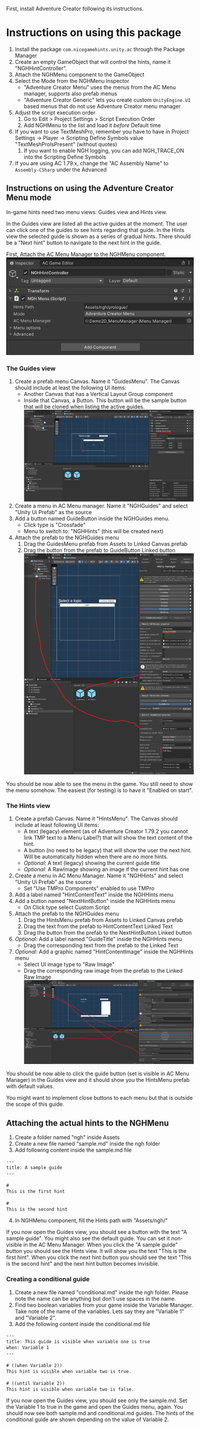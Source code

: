 First, install Adventure Creator following its instructions.

# Instructions on using this package
1. Install the package `com.nicegamehints.unity.ac` through the Package Manager
2. Create an empty GameObject that will control the hints, name it "NGHHintController".
3. Attach the NGHMenu component to the GameObject
4. Select the Mode from the NGHMenu Inspector
    - "Adventure Creator Menu" uses the menus from the AC Menu manager, supports also prefab menus
    - "Adventure Creator Generic" lets you create custom `UnityEngine.UI` based menus that do not use Adventure Creator menu manager
5. Adjust the script execution order
    1. Go to Edit > Project Settings > Script Execution Order
    2. Add NGHMenu to the list and load it _before_ Default time
6. If you want to use TextMeshPro, remember you have to have in Project Settings -> Player -> Scripting Define Symbols value "TextMeshProIsPresent" (without quotes)
    1. If you want to enable NGH logging, you can add NGH_TRACE_ON into the Scripting Define Symbols
8. If you are using AC 1.79.x, change the "AC Assembly Name" to `Assembly-CSharp` under the Advanced

## Instructions on using the Adventure Creator Menu mode
In-game hints need two menu views: Guides view and Hints view.

In the Guides view are listed all the active guides at the moment. The user can click one of the guides to see hints regarding that guide.
In the Hints view the selected guide is shown as a series of gradual hints. There should be a "Next hint" button to navigate to the next hint in the guide.

First, Attach the AC Menu Manager to the NGHMenu component.
![AC Menu Manager attached to the NGHMEnu component ><](https://raw.githubusercontent.com/nice-game-hints/ngh-unity-ac-doc/main/NGHMenuComponent.png)

### The Guides view
1. Create a prefab menu Canvas. Name it "GuidesMenu". The Canvas should include at least the following UI items:
    - Another Canvas that has a Vertical Layout Group component
    - Inside that Canvas, a Button. This button will be the sample button that will be cloned when listing the active guides.
![Prefab Guide Menu with the vertical layout group ><](https://raw.githubusercontent.com/nice-game-hints/ngh-unity-ac-doc/main/GuideMenuWithVerticalLayout.png)
2. Create a menu in AC Menu manager. Name it "NGHGuides" and select "Unity Ui Prefab" as the source
3. Add a button named GuideButton inside the NGHGuides menu.
   - Click type is "Crossfade"
   - Menu to switch to: "NGHHints" (this will be created next)
4. Attach the prefab to the NGHGuides menu
    1. Drag the GuidesMenu prefab from Assets to Linked Canvas prefab
    2. Drag the button from the prefab to GuideButton Linked button
![Guides Menu in AC Menu Manager ><](https://raw.githubusercontent.com/nice-game-hints/ngh-unity-ac-doc/main/NGHGuidesMenu.png)

You should be now able to see the menu in the game. You still need to show the menu somehow. The easiest (for testing) is to have it "Enabled on start".

### The Hints view
1. Create a prefab Canvas. Name it "HintsMenu". The Canvas should include at least following UI items:
    - A text (legacy) element (as of Adventure Creator 1.79.2 you cannot link TMP text to a Menu Label?) that will show the text content of the hint.
    - A button (no need to be legacy) that will show the user the next hint. Will be automatically hidden when there are no more hints.
    - _Optional_: A text (legacy) showing the current guide title
    - _Optional_: A RawImage showing an image if the current hint has one
2. Create a menu in AC Menu Manager. Name it "NGHHints" and select "Unity Ui Prefab" as the source
    - Set "Use TMPro Components" enabled to use TMPro
4. Add a label named "HintContentText" inside the NGHHints menu
5. Add a button named "NextHintButton" inside the NGHHints menu
   - On Click type select Custom Script
6. Attach the prefab to the NGHGuides menu
    1. Drag the HintsMenu prefab from Assets to Linked Canvas prefab
    2. Drag the text from the prefab to HintContentText Linked Text
    3. Drag the button from the prefab to the NextHintButton Linked button
5. _Optional_: Add a label named "GuideTitle" inside the NGHHints menu
    - Drag the corresponding text from the prefab to the Linked Text
6. _Optional_: Add a graphic named "HintContentImage" inside the NGHHints menu
    - Select UI image type to "Raw Image"
    - Drag the corresponding raw image from the prefab to the Linked Raw Image
![Hints Menu in AC Menu Manager ><](https://raw.githubusercontent.com/nice-game-hints/ngh-unity-ac-doc/main/NGHHintsMenu.png)

You should be now able to click the guide button (set is visible in AC Menu Manager) in the Guides view and it should show you the HintsMenu prefab with default values.

You might want to implement close buttons to each menu but that is outside the scope of this guide.

## Attaching the actual hints to the NGHMenu
1. Create a folder named "ngh" inside Assets
2. Create a new file named "sample.md" inside the ngh folder
3. Add following content inside the sample.md file
```
---
title: A sample guide
---

#
This is the first hint

#
This is the second hint
```
4. In NGHMenu component, fill the Hints path with "Assets/ngh/"

If you now open the Guides view, you should see a button with the text "A sample guide". You might also see the default guide. You can set it non-visible in the AC Menu Manager.
When you click the "A sample guide" button you should see the Hints view. It will show you the text "This is the first hint". When you click the next hint button you should see the text "This is the second hint" and the next hint button becomes invisible.

### Creating a conditional guide
1. Create a new file named "conditional.md" inside the ngh folder. Please note the name can be anything but don't use spaces in the name.
2. Find two boolean variables from your game inside the Variable Manager. Take note of the name of the variables. Lets say they are "Variable 1" and "Variable 2".
4. Add the following content inside the conditional.md file
```
---
title: This guide is visible when variable one is true
when: Variable 1
---

# ((when Variable 2))
This hint is visible when variable two is true.

# ((until Variable 2))
This hint is visible when variable two is false.
```

If you now open the Guides view, you should see only the sample.md. Set the Variable 1 to true in the game and open the Guides menu, again. You should now see both sample.md and conditional.md guides. The hints of the conditional guide are shown depending on the
value of Variable 2.
